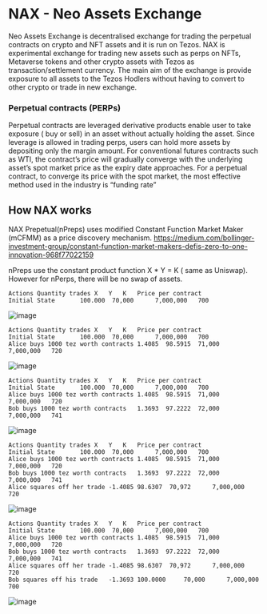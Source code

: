 # NAX - Neo Assets Exchange

Neo Assets Exchange is decentralised exchange for trading the perpetual contracts on crypto and NFT assets and it is run on Tezos.
NAX is experimental exchange for trading new assets such as perps on NFTs, Metaverse tokens and other crypto assets with Tezos as transaction/settlement currency.
The main aim of the exchange is provide exposure to all assets to the Tezos Hodlers without having to convert to other crypto or trade in new exchange.

### Perpetual contracts (PERPs)

Perpetual contracts are leveraged derivative products enable user to take exposure ( buy or sell) in an asset without actually holding the asset.
Since leverage is allowed in trading perps, users can hold more assets by depositing only the margin amount. 
For conventional futures contracts such as WTI, the contract’s price will gradually converge with the underlying asset’s spot market price as the expiry date approaches. For a perpetual contract, to converge its price with the spot market, the most effective method used in the industry is “funding rate”


## How NAX works

NAX Prepetual(nPreps) uses modified Constant Function Market Maker (mCFMM) as a price discovery mechanism. https://medium.com/bollinger-investment-group/constant-function-market-makers-defis-zero-to-one-innovation-968f77022159

nPreps use the constant product function  X * Y = K ( same as Uniswap). However for nPerps, there will be no swap of assets.


							
							
	Actions	Quantity trades	X	Y	K	Price per contract	
	Initial State		100.000	 70,000 	 7,000,000 	 700 	
							
![image](https://user-images.githubusercontent.com/33004854/140507647-1de190cb-39b0-4c38-8b5c-a89133f88946.png)




							
	Actions	Quantity trades	X	Y	K	Price per contract	
	Initial State		100.000	 70,000 	 7,000,000 	 700 	
	Alice buys 1000 tez worth contracts	1.4085	98.5915	 71,000 	 7,000,000 	 720 	
							
![image](https://user-images.githubusercontent.com/33004854/140507692-cf231079-2d53-4718-b68c-4a643b6aad55.png)



							
							
	Actions	Quantity trades	X	Y	K	Price per contract	
	Initial State		100.000	 70,000 	 7,000,000 	 700 	
	Alice buys 1000 tez worth contracts	1.4085	98.5915	 71,000 	 7,000,000 	 720 	
	Bob buys 1000 tez worth contracts	1.3693	97.2222	 72,000 	 7,000,000 	 741 	
							
![image](https://user-images.githubusercontent.com/33004854/140507754-9d912fe7-4d6d-4cd7-9bab-ff64e4d39bc7.png)



							
	Actions	Quantity trades	X	Y	K	Price per contract	
	Initial State		100.000	 70,000 	 7,000,000 	 700 	
	Alice buys 1000 tez worth contracts	1.4085	98.5915	 71,000 	 7,000,000 	 720 	
	Bob buys 1000 tez worth contracts	1.3693	97.2222	 72,000 	 7,000,000 	 741 	
	Alice squares off her trade	-1.4085	98.6307	 70,972 	 7,000,000 	 720 	
							
![image](https://user-images.githubusercontent.com/33004854/140507974-e1537d77-88cd-44e3-8a19-f697edcedbb1.png)



							
	Actions	Quantity trades	X	Y	K	Price per contract	
	Initial State		100.000	 70,000 	 7,000,000 	 700 	
	Alice buys 1000 tez worth contracts	1.4085	98.5915	 71,000 	 7,000,000 	 720 	
	Bob buys 1000 tez worth contracts	1.3693	97.2222	 72,000 	 7,000,000 	 741 	
	Alice squares off her trade	-1.4085	98.6307	 70,972 	 7,000,000 	 720 	
	Bob squares off his trade	-1.3693	100.0000	 70,000 	 7,000,000 	 700 	
							
![image](https://user-images.githubusercontent.com/33004854/140508016-0e4e5919-44b7-45c3-9633-fa064483d888.png)


















